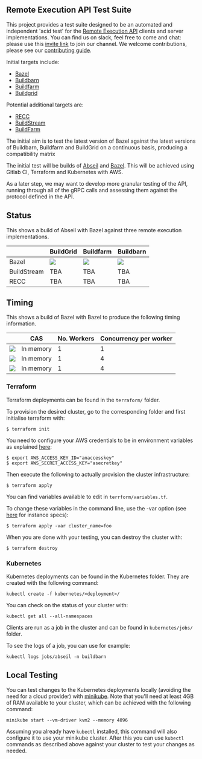 ## Remote Execution API Test Suite

This project provides a test suite designed to be an automated and independent 'acid test' for the [Remote Execution API](https://github.com/bazelbuild/remote-apis) clients and server implementations. You can find us on slack, feel free to come and chat: please use this [invite link](http://tiny.cc/tihy5y) to join our channel. We welcome contributions, please see our [contributing guide](https://gitlab.com/remote-apis-testing/remote-apis-testing/blob/master/CONTRIBUTING.md).

Initial targets include:
* [Bazel](https://bazel.build/)
* [Buildbarn](https://github.com/buildbarn)
* [Buildfarm](https://github.com/bazelbuild/bazel-buildfarm)
* [Buildgrid](https://gitlab.com/BuildGrid/buildgrid)

Potential additional targets are:
* [RECC](https://gitlab.com/bloomberg/recc)
* [BuildStream](https://gitlab.com/BuildStream/buildstream)
* [BuildFarm](https://github.com/uber/bazel-buildfarm)

The initial aim is to test the latest version of Bazel against the latest versions of Buildbarn, Buildfarm and BuildGrid on a continuous basis, producing a compatibility matrix

The initial test will be builds of [Abseil](https://github.com/abseil) and [Bazel](https://github.com/bazelbuild/bazel). This will be achieved using Gitlab CI, Terraform and Kubernetes with AWS.

As a later step, we may want to develop more granular testing of the API, running through all of the gRPC calls and assessing them against the protocol defined in the API.


## Status

This shows a build of Abseil with Bazel against three remote execution implementations.

|             | BuildGrid             | Buildfarm             | Buildbarn             |
| ----------- | --------------------- | --------------------- | --------------------- |
| Bazel       | ![][abseil-buildgrid] | ![][abseil-buildfarm] | ![][abseil-buildbarn] |
| BuildStream | TBA                   | TBA                   | TBA                   |
| RECC        | TBA                   | TBA                   | TBA                   |

[abseil-buildgrid]: https://gitlab.com/remote-apis-testing/remote-apis-testing/builds/artifacts/master/raw/public/buildgrid-deployed.svg?job=pages
[abseil-buildfarm]: https://gitlab.com/remote-apis-testing/remote-apis-testing/builds/artifacts/master/raw/public/buildfarm-deployed.svg?job=pages
[abseil-buildbarn]: https://gitlab.com/remote-apis-testing/remote-apis-testing/builds/artifacts/master/raw/public/buildbarn-deployed.svg?job=pages


## Timing

This shows a build of Bazel with Bazel to produce the following timing information.

|                      | CAS        | No. Workers | Concurrency per worker |
| -------------------- | ---------- | ----------- | ---------------------- |
| ![][bazel-buildgrid] | In memory  | 1           | 1                      |
| ![][bazel-buildfarm] | In memory  | 1           | 4                      |
| ![][bazel-buildbarn] | In memory  | 1           | 4                      |

[bazel-buildgrid]: https://gitlab.com/remote-apis-testing/remote-apis-testing/builds/artifacts/master/raw/public/buildgrid-time.svg?job=pages
[bazel-buildfarm]: https://gitlab.com/remote-apis-testing/remote-apis-testing/builds/artifacts/master/raw/public/buildfarm-time.svg?job=pages
[bazel-buildbarn]: https://gitlab.com/remote-apis-testing/remote-apis-testing/builds/artifacts/master/raw/public/buildbarn-time.svg?job=pages


### Terraform

Terraform deployments can be found in the `terraform/` folder.

To provision the desired cluster, go to the corresponding folder and first initialise terraform with:

```
$ terraform init
```
You need to configure your AWS credentials to be in environment variables as explained [here](https://www.terraform.io/docs/providers/aws/#environment-variables):

```
$ export AWS_ACCESS_KEY_ID="anaccesskey"
$ export AWS_SECRET_ACCESS_KEY="asecretkey"
```
Then execute the following to actually provision the cluster infrastructure:

```
$ terraform apply
```

You can find variables available to edit in  `terrform/variables.tf`.

To change these variables in the command line, use the -var option (see [here](https://aws.amazon.com/ec2/instance-types/) for instance specs):

```
$ terraform apply -var cluster_name=foo
```

When you are done with your testing, you can destroy the cluster with:

```
$ terraform destroy
```

### Kubernetes

Kubernetes deployments can be found in the Kubernetes folder. They are
created with the following command:

```
kubectl create -f kubernetes/<deployment>/
```

You can check on the status of your cluster with:

```
kubectl get all --all-namespaces
```

Clients are run as a job in the cluster and can be found in
`kubernetes/jobs/` folder.

To see the logs of a job, you can use for example:

```
kubectl logs jobs/abseil -n buildbarn
```

## Local Testing

You can test changes to the Kubernetes deployments locally (avoiding the
need for a cloud provider) with [minikube](https://github.com/kubernetes/minikube).
Note that you'll need at least 4GB of RAM available to your cluster,
which can be achieved with the following command:

```
minikube start --vm-driver kvm2 --memory 4096
```

Assuming you already have `kubectl` installed, this command will also
configure it to use your minikube cluster. After this you can use `kubectl`
commands as described above against your cluster to test your changes as
needed.
